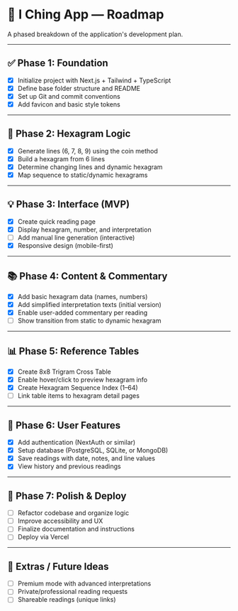 # 🧭 I Ching App — Roadmap

A phased breakdown of the application's development plan.

---

## ✅ Phase 1: Foundation

- [x] Initialize project with Next.js + Tailwind + TypeScript
- [x] Define base folder structure and README
- [x] Set up Git and commit conventions
- [x] Add favicon and basic style tokens

---

## 🔢 Phase 2: Hexagram Logic

- [x] Generate lines (6, 7, 8, 9) using the coin method
- [x] Build a hexagram from 6 lines
- [x] Determine changing lines and dynamic hexagram
- [x] Map sequence to static/dynamic hexagrams

---

## 💡 Phase 3: Interface (MVP)

- [x] Create quick reading page
- [x] Display hexagram, number, and interpretation
- [ ] Add manual line generation (interactive)
- [x] Responsive design (mobile-first)

---

## 📚 Phase 4: Content & Commentary

- [x] Add basic hexagram data (names, numbers)
- [x] Add simplified interpretation texts (initial version)
- [x] Enable user-added commentary per reading
- [ ] Show transition from static to dynamic hexagram

---

## 📊 Phase 5: Reference Tables

- [x] Create 8x8 Trigram Cross Table
- [x] Enable hover/click to preview hexagram info
- [x] Create Hexagram Sequence Index (1–64)
- [ ] Link table items to hexagram detail pages

---

## 🔐 Phase 6: User Features

- [x] Add authentication (NextAuth or similar)
- [x] Setup database (PostgreSQL, SQLite, or MongoDB)
- [x] Save readings with date, notes, and line values
- [x] View history and previous readings

---

## 🚀 Phase 7: Polish & Deploy

- [ ] Refactor codebase and organize logic
- [ ] Improve accessibility and UX
- [ ] Finalize documentation and instructions
- [ ] Deploy via Vercel

---

## 🔮 Extras / Future Ideas

- [ ] Premium mode with advanced interpretations
- [ ] Private/professional reading requests
- [ ] Shareable readings (unique links)
